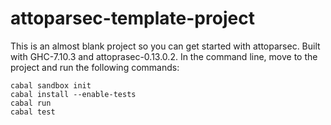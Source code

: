 # attoparsec-template-project

This is an almost blank project so you can get started with attoparsec. Built with GHC-7.10.3 and attoprasec-0.13.0.2. In the command line, move to the project and run the following commands:

```
cabal sandbox init
cabal install --enable-tests
cabal run 
cabal test
```
